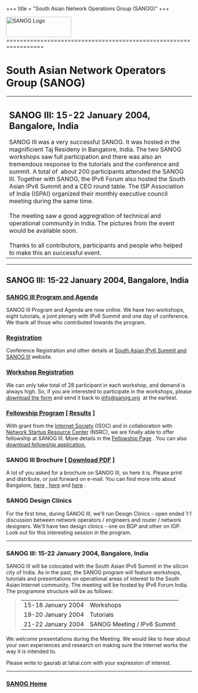 +++
title = "South Asian Network Operations Group (SANOG)"
+++

<img src="logov2.jpg" width="177" height="55" alt="SANOG Logo" />
=================================================================

South Asian Network Operators Group (SANOG)
===========================================

<table data-border="1" data-cellspacing="0" data-cellpadding="8" data-summary="SANOG III: 15-22 January 2004, Bangalore, India">
<colgroup>
<col style="width: 100%" />
</colgroup>
<tbody>
<tr class="odd">
<td><h2 id="section"></h2>
<h2 id="sanog-iii-15-22-january-2004-bangalore-india">SANOG III: 15-22 January 2004, Bangalore, India</h2>
SANOG III was a very successful SANOG. It was hosted in the magnificient Taj Resideny in Bangalore, India. The two SANOG workshops saw full participation and there was also an tremendous response to the tutorials and the conference and summit. A total of  about 200 participants attended the SANOG III. Together with SANOG, the IPv6 Forum also hosted the South Asian IPv6 Summit and a CEO round table. The ISP Association of India (ISPAI) organized their monthly executive council meeting during the same time.<br />
<br />
The meeting saw a good aggregration of technical and operational community in India. The pictures from the event would be available soon.<br />
<br />
Thanks to all contributors, participants and people who helped to make this an successful event.<br />
</td>
</tr>
</tbody>
</table>

------------------------------------------------------------------------

SANOG III: 15-22 January 2004, Bangalore, India
-----------------------------------------------

### [SANOG III Program and Agenda](program.html)

SANOG III Program and Agenda are now online. We have two workshops,
eight tutorials, a joint plenary with IPv6 Summit and one day of
conference. We thank all those who contributed towards the program.  

### [Registration](http://ipv6forum.org.in/events/jan2004)

Conference Registration and other details at [South Asian IPv6 Summit
and SANOG III](http://ipv6forum.org.in/events/jan2004/) website.

### [Workshop Registration](workshopapp.txt)

We can only take total of 28 participant in each workshop, and demand is
always high. So, if you are interested to participate in the workshops,
please [download the form](workshopapp.txt) and send it back to
info@sanog.org  at the earliest.

### [Fellowship Program](fellowship.html) \[ [Results](fellowshipnew.html) \] 

With grant from the [Internet Society](http://www.isoc.org) (ISOC) and
in collaboration with [Network Startup Resource
Center](http://www.nsrc.org) (NSRC), we are finally able to offer
fellowship at SANOG III. More details in the [Fellowship
Page](fellowship.html) . You can also [download fellowship
application.](fellowshipform.txt)  

### SANOG III Brochure \[ [Download PDF](sanog3.pdf) \]

A lot of you asked for a brochure on SANOG III, so here it is. Please
print and distribute, or just forward on e-mail. You can find more info
about Bangalore, [here](http://www.virtualbangalore.com/) ,
[here](http://www.karnataka.com/tourism/bangalore/hotels.shtml) and
[here](http://www.onlinebangalore.com) . 

### SANOG Design Clinics

For the first time, during SANOG III, we'll run Design Clinics - open
ended 1:1 discussion between network operators / engineers and router /
network designers. We'll have two design clinics - one on BGP and other
on IGP. Look out for this interesting session in the program.  
  

------------------------------------------------------------------------

### SANOG III: 15-22 January 2004, Bangalore, India

SANOG III will be colocated with the South Asian IPv6 Summit in the
silicon city of India. As in the past, the SANOG program will feature
workshops, tutorials and presentations on operational areas of interest
to the South Asian Internet community. The meeting will be hosted by
IPv6 Forum India. The programme structure will be as follows:

> <table data-border="1" data-cellpadding="8" data-cellspacing="0" data-summary="Programme Structure">
> <tbody>
> <tr class="odd">
> <td>15-18 January 2004</td>
> <td>Workshops</td>
> </tr>
> <tr class="even">
> <td>19-20 January 2004</td>
> <td>Tutorials</td>
> </tr>
> <tr class="odd">
> <td>21-22 January 2004</td>
> <td>SANOG Meeting / IPv6 Summit</td>
> </tr>
> </tbody>
> </table>

We welcome presentations during the Meeting. We would like to hear about
your own experiences and research on making sure the Internet works the
way it is intended to.

Please write to gaurab at lahai.com with your expression of interest.

------------------------------------------------------------------------

### [SANOG Home](../index.html)
